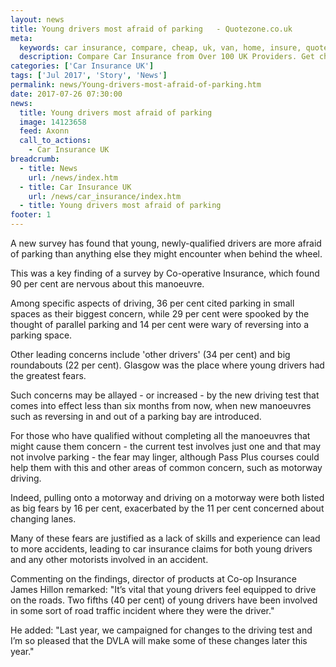 ```yaml
---
layout: news
title: Young drivers most afraid of parking   - Quotezone.co.uk
meta:
  keywords: car insurance, compare, cheap, uk, van, home, insure, quotes, online, comparison, bike, loans, life
  description: Compare Car Insurance from Over 100 UK Providers. Get cheap quotes online now using our fast, free, secure comparison site
categories: ['Car Insurance UK']
tags: ['Jul 2017', 'Story', 'News']
permalink: news/Young-drivers-most-afraid-of-parking.htm
date: 2017-07-26 07:30:00
news:
  title: Young drivers most afraid of parking  
  image: 14123658
  feed: Axonn
  call_to_actions:
    - Car Insurance UK
breadcrumb:
  - title: News
    url: /news/index.htm
  - title: Car Insurance UK
    url: /news/car_insurance/index.htm
  - title: Young drivers most afraid of parking  
footer: 1
---
```


A new survey has found that young, newly-qualified drivers are more afraid of parking than anything else they might encounter when behind the wheel.

This was a key finding of a survey by Co-operative Insurance, which found 90 per cent are nervous about this manoeuvre.

Among specific aspects of driving, 36 per cent cited parking in small spaces as their biggest concern, while 29 per cent were spooked by the thought of parallel parking and 14 per cent were wary of reversing into a parking space.&nbsp;

Other leading concerns include &#39;other drivers&#39; (34 per cent) and big roundabouts (22 per cent). Glasgow was the place where young drivers had the greatest fears.&nbsp;

Such concerns may be allayed - or increased - by the new driving test that comes into effect less than six months from now, when new manoeuvres such as reversing in and out of a parking bay are introduced.&nbsp;

For those who have qualified without completing all the manoeuvres that might cause them concern - the current test involves just one and that may not involve parking - the fear may linger, although Pass Plus courses could help them with this and other areas of common concern, such as motorway driving.&nbsp;

Indeed, pulling onto a motorway and driving on a motorway were both listed as big fears by 16 per cent, exacerbated by the 11 per cent concerned about changing lanes.&nbsp;

Many of these fears are justified as a lack of skills and experience can lead to more accidents, leading to car insurance claims for both young drivers and any other motorists involved in an accident.

Commenting on the findings, director of products at Co-op Insurance James Hillon remarked: &quot;It&rsquo;s vital that young drivers feel equipped to drive on the roads. Two fifths (40 per cent) of young drivers have been involved in some sort of road traffic incident where they were the driver.&quot;

He added: &quot;Last year, we campaigned for changes to the driving test and I&rsquo;m so pleased that the DVLA will make some of these changes later this year.&quot;
